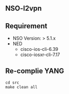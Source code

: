 ## NSO-l2vpn

## Requirement

- NSO Version: \> 5.1.x
- NED
  - cisco-ios-cli-6.39
  - cisco-iosxr-cli-7.17


## Re-complie YANG

```
cd src
make clean all
```
